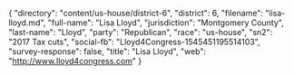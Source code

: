 {
  "directory": "content/us-house/district-6",
  "district": 6,
  "filename": "lisa-lloyd.md",
  "full-name": "Lisa Lloyd",
  "jurisdiction": "Montgomery County",
  "last-name": "Lloyd",
  "party": "Republican",
  "race": "us-house",
  "sn2": "2017 Tax cuts",
  "social-fb": "Lloyd4Congress-1545451195514103",
  "survey-response": false,
  "title": "Lisa Lloyd",
  "web": "http://www.lloyd4congress.com"
}

